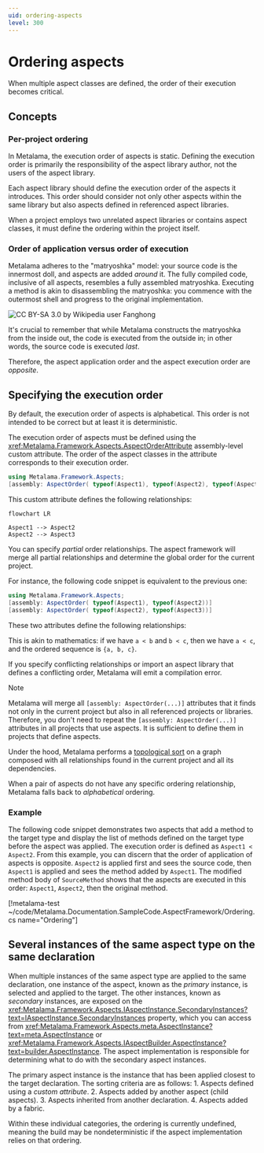 ```yaml
---
uid: ordering-aspects
level: 300
---
```


# Ordering aspects

When multiple aspect classes are defined, the order of their execution becomes critical.

## Concepts

### Per-project ordering

In Metalama, the execution order of aspects is static. Defining the execution order is primarily the responsibility of the aspect library author, not the users of the aspect library.

Each aspect library should define the execution order of the aspects it introduces. This order should consider not only other aspects within the same library but also aspects defined in referenced aspect libraries.

When a project employs two unrelated aspect libraries or contains aspect classes, it must define the ordering within the project itself.

### Order of application versus order of execution

Metalama adheres to the "matryoshka" model: your source code is the innermost doll, and aspects are added _around_ it. The fully compiled code, inclusive of all aspects, resembles a fully assembled matryoshka. Executing a method is akin to disassembling the matryoshka: you commence with the outermost shell and progress to the original implementation.

![](matryoshka.png "CC BY-SA 3.0 by Wikipedia user Fanghong")

It's crucial to remember that while Metalama constructs the matryoshka from the inside out, the code is executed from the outside in; in other words, the source code is executed _last_.

Therefore, the aspect application order and the aspect execution order are _opposite_.

## Specifying the execution order

By default, the execution order of aspects is alphabetical. This order is not intended to be correct but at least it is deterministic.

The execution order of aspects must be defined using the <xref:Metalama.Framework.Aspects.AspectOrderAttribute> assembly-level custom attribute. The order of the aspect classes in the attribute corresponds to their execution order.

```cs
using Metalama.Framework.Aspects;
[assembly: AspectOrder( typeof(Aspect1), typeof(Aspect2), typeof(Aspect3))]
```

This custom attribute defines the following relationships:


```mermaid
flowchart LR

Aspect1 --> Aspect2
Aspect2 --> Aspect3

```

You can specify _partial_ order relationships. The aspect framework will merge all partial relationships and determine the global order for the current project.

For instance, the following code snippet is equivalent to the previous one:

```cs
using Metalama.Framework.Aspects;
[assembly: AspectOrder( typeof(Aspect1), typeof(Aspect2))]
[assembly: AspectOrder( typeof(Aspect2), typeof(Aspect3))]
```

These two attributes define the following relationships:


This is akin to mathematics: if we have `a < b` and `b < c`, then we have `a < c`, and the ordered sequence is `{a, b, c}`. 

If you specify conflicting relationships or import an aspect library that defines a conflicting order, Metalama will emit a compilation error.

> [!NOTE]
> Metalama will merge all `[assembly: AspectOrder(...)]` attributes that it finds not only in the current project but also in all referenced projects or libraries. Therefore, you don't need to repeat the `[assembly: AspectOrder(...)]` attributes in all projects that use aspects. It is sufficient to define them in projects that define aspects.

Under the hood, Metalama performs a [topological sort](https://en.wikipedia.org/wiki/Topological_sorting) on a graph composed with all relationships found in the current project and all its dependencies.

When a pair of aspects do not have any specific ordering relationship, Metalama falls back to _alphabetical_ ordering.


### Example

The following code snippet demonstrates two aspects that add a method to the target type and display the list of methods defined on the target type before the aspect was applied. The execution order is defined as `Aspect1 < Aspect2`. From this example, you can discern that the order of application of aspects is opposite. `Aspect2` is applied first and sees the source code, then `Aspect1` is applied and sees the method added by `Aspect1`. The modified method body of `SourceMethod` shows that the aspects are executed in this order: `Aspect1`, `Aspect2`, then the original method.

[!metalama-test  ~/code/Metalama.Documentation.SampleCode.AspectFramework/Ordering.cs name="Ordering"]


## Several instances of the same aspect type on the same declaration

When multiple instances of the same aspect type are applied to the same declaration, one instance of the aspect, known as the _primary_ instance, is selected and applied to the target. The other instances, known as _secondary_ instances, are exposed on the <xref:Metalama.Framework.Aspects.IAspectInstance.SecondaryInstances?text=IAspectInstance.SecondaryInstances> property, which you can access from <xref:Metalama.Framework.Aspects.meta.AspectInstance?text=meta.AspectInstance> or <xref:Metalama.Framework.Aspects.IAspectBuilder.AspectInstance?text=builder.AspectInstance>. The aspect implementation is responsible for determining what to do with the secondary aspect instances.

The primary aspect instance is the instance that has been applied closest to the target declaration. The sorting criteria are as follows:
    1. Aspects defined using a _custom attribute_.
    2. Aspects added by another aspect (child aspects).
    3. Aspects inherited from another declaration.
    4. Aspects added by a fabric.

Within these individual categories, the ordering is currently undefined, meaning the build may be nondeterministic if the aspect implementation relies on that ordering.

[comment]: # (TODO: Example of handling secondary instances)

